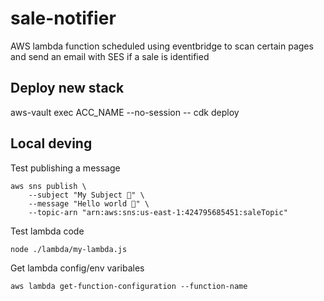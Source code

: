 # sale-notifier
AWS lambda function scheduled using eventbridge to scan certain pages and send an email with SES if a sale is identified

## Deploy new stack
aws-vault exec ACC_NAME --no-session -- cdk deploy

## Local deving

Test publishing a message

```
aws sns publish \
    --subject "My Subject 🚀" \
    --message "Hello world 🐊" \
    --topic-arn "arn:aws:sns:us-east-1:424795685451:saleTopic"

```


Test lambda code

```
node ./lambda/my-lambda.js

```

Get lambda config/env varibales

```
aws lambda get-function-configuration --function-name
```